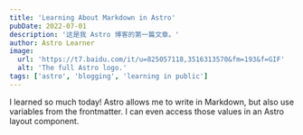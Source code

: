 ```yaml
---
title: 'Learning About Markdown in Astro'
pubDate: 2022-07-01
description: '这是我 Astro 博客的第一篇文章。'
author: Astro Learner
image:
  url: 'https://t7.baidu.com/it/u=825057118,3516313570&fm=193&f=GIF'
  alt: 'The full Astro logo.'
tags: ['astro', 'blogging', 'learning in public']
---
```


I learned so much today! Astro allows me to write in Markdown, but also use variables from the frontmatter. I can even access those values in an Astro layout component.
